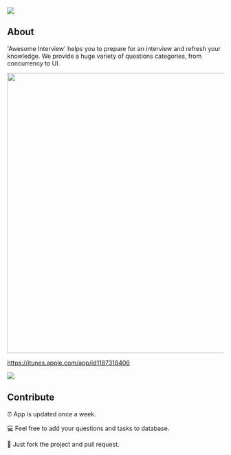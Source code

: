 <img src="https://github.com/dashvlas/awesome-ios-interview/blob/master/Resources/Banner.png">

## About

'Awesome Interview' helps you to prepare for an interview and refresh your knowledge.
We provide a huge variety of questions categories, from concurrency to UI.

<img src="https://github.com/dashvlas/awesome-ios-interview/blob/master/Resources/Preview.gif" width="650">

https://itunes.apple.com/app/id1187318406

<img src="https://github.com/dashvlas/awesome-ios-interview/blob/master/Resources/Languages.png">


## Contribute
⏰ App is updated once a week.

💻 Feel free to add your questions and tasks to database.

🚀 Just fork the project and pull request.
